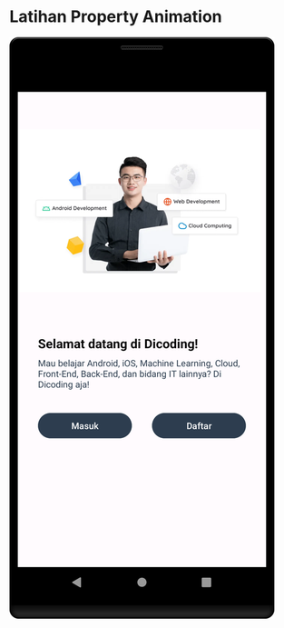 # Latihan Property Animation
![alt text](https://github.com/syafiqfajrianemha/property-animation/blob/main/Screenshot_20230914_144146.png?raw=true)
